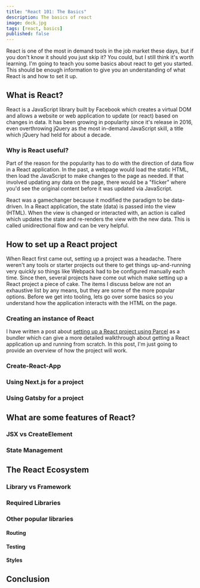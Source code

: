 ```yaml
---
title: "React 101: The Basics"
description: The basics of react
image: deck.jpg
tags: [react, basics]
published: false
---
```


React is one of the most in demand tools in the job market these days, but if you don't know it should you just skip it? You could, but I still think it's worth learning. I'm going to teach you some basics about react to get you started. This should be enough information to give you an understanding of what React is and how to set it up.

## What is React?

React is a JavaScript library built by Facebook which creates a virtual DOM and allows a website or web application to update (or react) based on changes in data. It has been growing in popularity since it's release in 2016, even overthrowing jQuery as the most in-demand JavaScript skill, a title which jQuery had held for about a decade.

### Why is React useful?

Part of the reason for the popularity has to do with the direction of data flow in a React application. In the past, a webpage would load the static HTML, then load the JavaScript to make changes to the page as needed. If that involved updating any data on the page, there would be a "flicker" where you'd see the original content before it was updated via JavaScript.

React was a gamechanger because it modified the paradigm to be data-driven. In a React application, the state (data) is passed into the view (HTML). When the view is changed or interacted with, an action is called which updates the state and re-renders the view with the new data. This is called unidirectional flow and can be very helpful.

<Gif
	src='https://media.giphy.com/media/26DMX0rWhOZhYsu6k/giphy.mp4'
	alt='This has all been very helpful. Thank you.'
	width={300}
/>

## How to set up a React project

When React first came out, setting up a project was a headache. There weren't any tools or starter projects out there to get things up-and-running very quickly so things like Webpack had to be configured manually each time. Since then, several projects have come out which make setting up a React project a piece of cake. The items I discuss below are not an exhaustive list by any means, but they are some of the more popular options. Before we get into tooling, lets go over some basics so you understand how the application interacts with the HTML on the page.

### Creating an instance of React
I have written a post about [setting up a React project using Parcel](/blog/lets-build-a-search-bar-using-react-hooks) as a bundler which can give a more detailed walkthrough about getting a React application up and running from scratch. In this post, I'm just going to provide an overview of how the project will work.

### Create-React-App

### Using Next.js for a project

### Using Gatsby for a project

## What are some features of React?

### JSX vs CreateElement

### State Management

## The React Ecosystem

### Library vs Framework

### Required Libraries

### Other popular libraries

#### Routing

#### Testing

#### Styles

## Conclusion

